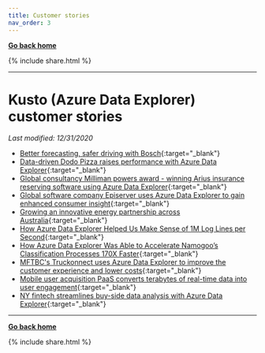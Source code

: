 ```yaml
---
title: Customer stories
nav_order: 3
---
```

**[Go back home](../index.md)**

{% include  share.html %}

---

# Kusto (Azure Data Explorer) customer stories

*Last modified: 12/31/2020*

- [Better forecasting, safer driving with Bosch](https://customers.microsoft.com/en-us/story/816933-bosch-automotive-azure-germany){:target="_blank"}
- [Data-driven Dodo Pizza raises performance with Azure Data Explorer](https://customers.microsoft.com/en-us/story/851838-dodo-pizza-consumer-goods-azure-en-russia){:target="_blank"}
- [Global consultancy Milliman powers award - winning Arius insurance reserving software using Azure Data Explorer](https://customers.microsoft.com/en-us/story/842088-milliman-insurance-azure-en-united-states){:target="_blank"}
- [Global software company Episerver uses Azure Data Explorer to gain enhanced consumer insight](https://customers.microsoft.com/en-us/story/817285-episerver-professional-services-azure-sweden){:target="_blank"}
- [Growing an innovative energy partnership across Australia](https://customers.microsoft.com/en-us/story/847171-agl-energy-azure-en-australia){:target="_blank"}
- [How Azure Data Explorer Helped Us Make Sense of 1M Log Lines per Second](https://engineering.taboola.com/azure-data-explorer-helped-us-make-sense-1m-log-lines-per-second/){:target="_blank"}
- [How Azure Data Explorer Was Able to Accelerate Namogoo’s Classification Processes 170X Faster](https://www.namogoo.com/blog/our-technology/how-azure-data-explorer-accelerates-namogoos-classification-processes-170x-faster/){:target="_blank"}
- [MFTBC's Truckonnect uses Azure Data Explorer to improve the customer experience and lower costs](https://customers.microsoft.com/en-us/story/850967-mitsubishi-fuso-automotive-azure){:target="_blank"}
- [Mobile user acquisition PaaS converts terabytes of real-time data into user engagement](https://customers.microsoft.com/en-us/story/816542-zoomd-technologies-azure-professional-services-israel-en){:target="_blank"}
- [NY fintech streamlines buy-side data analysis with Azure Data Explorer](https://customers.microsoft.com/en-us/story/825356-financial-fabric-banking-and-capital-markets-azure-powerbi-en-united-states){:target="_blank"}

---

**[Go back home](../index.md)**

{% include  share.html %}